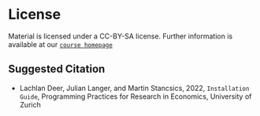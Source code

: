 # License

Material is licensed under a CC-BY-SA license. Further information is available at our [`course homepage`](pp4rs.github.io/2022-uzh)

## Suggested Citation

* Lachlan Deer, Julian Langer, and Martin Stancsics, 2022, `Installation Guide`, Programming Practices for Research in Economics, University of Zurich
